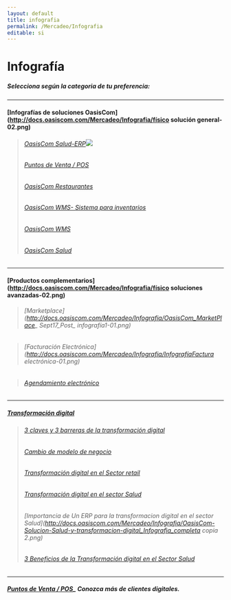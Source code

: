 ```yaml
---
layout: default
title: infografia
permalink: /Mercadeo/Infografia
editable: si
---
```


# Infografía

##### Selecciona según la categoria de tu preferencia:
-----------------------------------------------------------------
#### [Infografías de soluciones OasisCom](http://docs.oasiscom.com/Mercadeo/Infografia/físico solución general-02.png)

>###### [OasisCom Salud-ERP](http://docs.oasiscom.com/Mercadeo/Infografia/infografia-salud-erp.pdf)![](http://docs.oasiscom.com/Mercadeo/fichas/Gift_new100gif.gif)
>###### [Puntos de Venta / POS](http://docs.oasiscom.com/Mercadeo/Infografia/Infografía_POS_OasisCom.png)
>###### [OasisCom Restaurantes](http://docs.oasiscom.com/Mercadeo/Infografia/flujo_oasiscom_restaurante.png)
>###### [OasisCom WMS- Sistema para inventarios](http://docs.oasiscom.com/Mercadeo/Infografia/infografia_OasisCom_logística.png)
>###### [OasisCom WMS](http://docs.oasiscom.com/Mercadeo/Infografia/infografia_descriptivo_logística.png)
>###### [OasisCom Salud](http://docs.oasiscom.com/Mercadeo/Infografia/Salud_infografía.png)
---

#### [Productos complementarios](http://docs.oasiscom.com/Mercadeo/Infografia/físico soluciones avanzadas-02.png)
>###### [Marketplace](http://docs.oasiscom.com/Mercadeo/Infografia/OasisCom_MarketPlace_ Sept17_Post_ infografía1-01.png)
 
>###### [Facturación Electrónica](http://docs.oasiscom.com/Mercadeo/Infografia/InfografíaFactura electrónica-01.png)

>###### [Agendamiento electrónico](http://docs.oasiscom.com/Mercadeo/Infografia/OasisCom_Agendamiento_Oct17_infog_Completa.png)

--------------------------------------------------------------------------------
##### [Transformación digital](http://docs.oasiscom.com/Mercadeo/Infografia/Transformación_digital_concepto_infografía.pdf)

>###### [3 claves y 3 barreras de la transformación digital](http://docs.oasiscom.com/Mercadeo/Infografia/OasisCom_General_Sept17_link_Post1_Infog1.png)
>###### [Cambio de modelo de negocio](http://docs.oasiscom.com/Mercadeo/Infografia/OasisCom_BPO_Sept17_link_Post_infog1.png)
>###### [Transformación digital en el Sector retail](http://docs.oasiscom.com/Mercadeo/Infografia/OasisCom_Retail_Sept17_link_infog-01.png)
>###### [Transformación digital en el sector Salud](http://docs.oasiscom.com/Mercadeo/Infografia/OasisCom_Salud_Sept17_link_Post_%20Infog-01.png)
>###### [Importancia de Un ERP para la transformacion digital en el sector Salud](http://docs.oasiscom.com/Mercadeo/Infografia/OasisCom-Solucion-Salud-y-transformacion-digital_Infografìa_completa copia 2.png)
>###### [3 Beneficios de la Transformación digital en el Sector Salud](http://docs.oasiscom.com/Mercadeo/Infografia/OasisCom-Sector-Salud-3-Beneficios-TD-Oct17-Infografìa-completa.png)
-----------------------------------------------------------------------------------
##### [Puntos de Venta / POS](http://docs.oasiscom.com/Mercadeo/Infografia/Puntos_de_venta-para_clientes_digitales.png)_ Conozca más de clientes digitales. 

